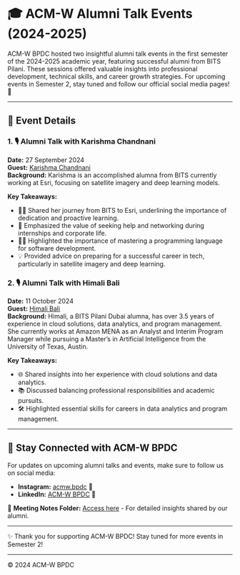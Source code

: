 # 🎓 ACM-W Alumni Talk Events (2024-2025)

ACM-W BPDC hosted two insightful alumni talk events in the first semester of the 2024-2025 academic year, featuring successful alumni from BITS Pilani. These sessions offered valuable insights into professional development, technical skills, and career growth strategies. For upcoming events in Semester 2, stay tuned and follow our official social media pages! 📢

---

## 📅 Event Details

### 1. 🎙️ Alumni Talk with Karishma Chandnani
**Date:** 27 September 2024  
**Guest:** [Karishma Chandnani](https://www.linkedin.com/in/karishma-chandnani-2ab78553/)  
**Background:** Karishma is an accomplished alumna from BITS currently working at Esri, focusing on satellite imagery and deep learning models.

**Key Takeaways:**
- 🧑‍🏫 Shared her journey from BITS to Esri, underlining the importance of dedication and proactive learning.
- 🤝 Emphasized the value of seeking help and networking during internships and corporate life.
- 👩‍💻 Highlighted the importance of mastering a programming language for software development.
- 💡 Provided advice on preparing for a successful career in tech, particularly in satellite imagery and deep learning.

### 2. 🎙️ Alumni Talk with Himali Bali
**Date:** 11 October 2024  
**Guest:** [Himali Bali](https://www.linkedin.com/in/himani-bali-302794188/)  
**Background:** Himali, a BITS Pilani Dubai alumna, has over 3.5 years of experience in cloud solutions, data analytics, and program management. She currently works at Amazon MENA as an Analyst and Interim Program Manager while pursuing a Master’s in Artificial Intelligence from the University of Texas, Austin.

**Key Takeaways:**
- 🌐 Shared insights into her experience with cloud solutions and data analytics.
- 📚 Discussed balancing professional responsibilities and academic pursuits.
- 🛠️ Highlighted essential skills for careers in data analytics and program management.

---

## 🌟 Stay Connected with ACM-W BPDC

For updates on upcoming alumni talks and events, make sure to follow us on social media:
- **Instagram:** [acmw.bpdc](https://www.instagram.com/acmw.bpdc/) 📸
- **LinkedIn:** [ACM-W BPDC](https://ae.linkedin.com/company/acmw-bpdc) 💼

📂 **Meeting Notes Folder:** [Access here](https://github.com/acmw-bpdc/ConnectED/tree/main/ConnectED(2024-25)) - For detailed insights shared by our alumni.

---

✨ Thank you for supporting ACM-W BPDC! Stay tuned for more events in Semester 2!

---

© 2024 ACM-W BPDC
